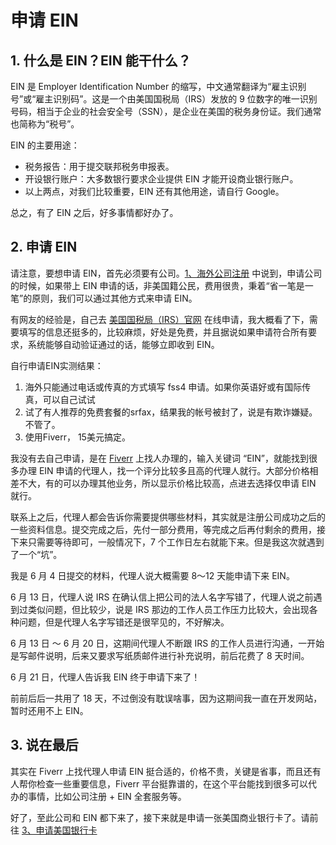 # 申请 EIN

## 1. 什么是 EIN？EIN 能干什么？

EIN 是 Employer Identification Number 的缩写，中文通常翻译为“雇主识别号”或“雇主识别码”。这是一个由美国国税局（IRS）发放的 9 位数字的唯一识别号码，相当于企业的社会安全号（SSN），是企业在美国的税务身份证。我们通常也简称为“税号”。

EIN 的主要用途：

- 税务报告：用于提交联邦税务申报表。
- 开设银行账户：大多数银行要求企业提供 EIN 才能开设商业银行账户。
- 以上两点，对我们比较重要，EIN 还有其他用途，请自行 Google。

总之，有了 EIN 之后，好多事情都好办了。

## 2. 申请 EIN

请注意，要想申请 EIN，首先必须要有公司。[1、海外公司注册](./1、海外公司注册.md) 中说到，申请公司的时候，如果带上 EIN 申请的话，非美国籍公民，费用很贵，秉着“省一笔是一笔”的原则，我们可以通过其他方式来申请 EIN。

有网友的经验是，自己去 [美国国税局（IRS）官网](https://www.irs.gov/zh-hant/businesses/small-businesses-self-employed/apply-for-an-employer-identification-number-ein-online) 在线申请，我大概看了下，需要填写的信息还挺多的，比较麻烦，好处是免费，并且据说如果申请符合所有要求，系统能够自动验证通过的话，能够立即收到 EIN。

自行申请EIN实测结果：

1. 海外只能通过电话或传真的方式填写 fss4 申请。如果你英语好或有国际传真，可以自己试试
2. 试了有人推荐的免费套餐的srfax，结果我的帐号被封了，说是有欺诈嫌疑。不管了。
3. 使用Fiverr， 15美元搞定。

我没有去自己申请，是在 [Fiverr](https://www.fiverr.com/) 上找人办理的，输入关键词 “EIN”，就能找到很多办理 EIN 申请的代理人，找一个评分比较多且高的代理人就行。大部分价格相差不大，有的可以办理其他业务，所以显示价格比较高，点进去选择仅申请 EIN 就行。

联系上之后，代理人都会告诉你需要提供哪些材料，其实就是注册公司成功之后的一些资料信息。提交完成之后，先付一部分费用，等完成之后再付剩余的费用，接下来只需要等待即可，一般情况下，7 个工作日左右就能下来。但是我这次就遇到了一个“坑”。

我是 6 月 4 日提交的材料，代理人说大概需要 8～12 天能申请下来 EIN。

6 月 13 日，代理人说 IRS 在确认信上把公司的法人名字写错了，代理人说之前遇到过类似问题，但比较少，说是 IRS 那边的工作人员工作压力比较大，会出现各种问题，但是代理人名字写错还是很罕见的，不好解决。

6 月 13 日 ～ 6 月 20 日，这期间代理人不断跟 IRS 的工作人员进行沟通，一开始是写邮件说明，后来又要求写纸质邮件进行补充说明，前后花费了 8 天时间。

6 月 21 日，代理人告诉我 EIN 终于申请下来了！

前前后后一共用了 18 天，不过倒没有耽误啥事，因为这期间我一直在开发网站，暂时还用不上 EIN。

## 3. 说在最后

其实在 Fiverr 上找代理人申请 EIN 挺合适的，价格不贵，关键是省事，而且还有人帮你检查一些重要信息，Fiverr 平台挺靠谱的，在这个平台能找到很多可以代办的事情，比如公司注册 + EIN 全套服务等。

好了，至此公司和 EIN 都下来了，接下来就是申请一张美国商业银行卡了。请前往 [3、申请美国银行卡](./3、申请美国银行卡.md)
